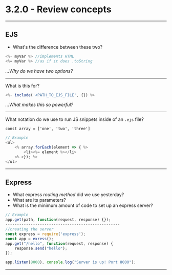 # 3.2.0 - Review concepts

---

## EJS

- What's the difference between these two?

```js
<%- myVar %> //implements HTML
<%= myVar %> //as if it does .toString
```

_...Why do we have two options?_

---

What is this for?

```js
<%- include('<PATH_TO_EJS_FILE', {}) %>
```

_...What makes this so powerful?_

---

What notation do we use to run JS snippets inside of an `.ejs` file?

`const array = ['one', 'two', 'three']`

```js
// Example
<ul>
    <% array.forEach(element => { %>
        <li><%= element %></li>
    <% >}); %>
</ul>
```

---

## Express

- What express _routing method_ did we use yesterday?
- What are its parameters?
- What is the minimum amount of code to set up an express server?

```js
// Example
app.get(path, function(request, response) {});
--------------------------------------------------
//creating the server
const express = require('express');
const app = exress();
app.get("/hello", function(request, response) {
    response.send("hello");
});

app.listen(8000), console.log("Server is up! Port 8000");
```

---